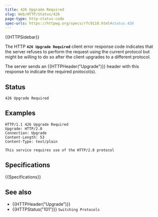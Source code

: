 ```yaml
---
title: 426 Upgrade Required
slug: Web/HTTP/Status/426
page-type: http-status-code
spec-urls: https://httpwg.org/specs/rfc9110.html#status.426
---
```

 
{{HTTPSidebar}}

The HTTP **`426 Upgrade Required`** client error response code
indicates that the server refuses to perform the request using the current protocol but
might be willing to do so after the client upgrades to a different protocol.

The server sends an {{HTTPHeader("Upgrade")}} header with this response to indicate the
required protocol(s).

## Status

```http
426 Upgrade Required
```

## Examples

```http
HTTP/1.1 426 Upgrade Required
Upgrade: HTTP/2.0
Connection: Upgrade
Content-Length: 53
Content-Type: text/plain

This service requires use of the HTTP/2.0 protocol
```

## Specifications

{{Specifications}}

## See also

- {{HTTPHeader("Upgrade")}}
- {{HTTPStatus("101")}} `Switching Protocols`
